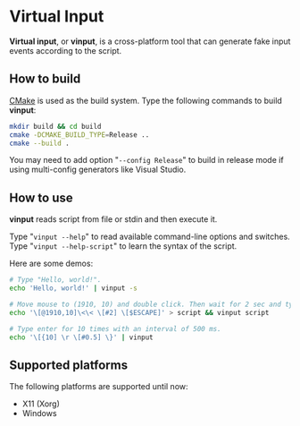 # Virtual Input

**Virtual input**, or **vinput**, is a cross-platform tool
that can generate fake input events according to the script.

## How to build

[CMake](https://cmake.org/) is used as the build system.
Type the following commands to build **vinput**:

```sh
mkdir build && cd build
cmake -DCMAKE_BUILD_TYPE=Release ..
cmake --build .
```

You may need to add option "`--config Release`" to build in release mode
if using multi-config generators like Visual Studio.

## How to use

**vinput** reads script from file or stdin and then execute it.

Type "`vinput --help`" to read available command-line options and switches.
Type "`vinput --help-script`" to learn the syntax of the script.

Here are some demos:

```sh
# Type "Hello, world!".
echo 'Hello, world!' | vinput -s

# Move mouse to (1910, 10) and double click. Then wait for 2 sec and type Esc.
echo '\[@1910,10]\<\< \[#2] \[$ESCAPE]' > script && vinput script

# Type enter for 10 times with an interval of 500 ms.
echo '\[{10] \r \[#0.5] \}' | vinput
```

## Supported platforms

The following platforms are supported until now:

- X11 (Xorg)
- Windows
